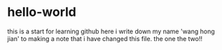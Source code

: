 # hello-world
this is a start for learning github
here i write down my name 'wang hong jian' to making a note that i have changed this file.
the one
the two!!
